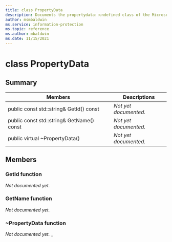 ```yaml
---
title: class PropertyData 
description: Documents the propertydata::undefined class of the Microsoft Information Protection (MIP) SDK.
author: msmbaldwin
ms.service: information-protection
ms.topic: reference
ms.author: mbaldwin
ms.date: 11/15/2021
---
```


# class PropertyData 
  
## Summary
 Members                        | Descriptions                                
--------------------------------|---------------------------------------------
public const std::string& GetId() const  | _Not yet documented._
public const std::string& GetName() const  | _Not yet documented._
public virtual ~PropertyData()  | _Not yet documented._
  
## Members
  
### GetId function
_Not documented yet._

  
### GetName function
_Not documented yet._

  
### ~PropertyData function
_Not documented yet._
_
